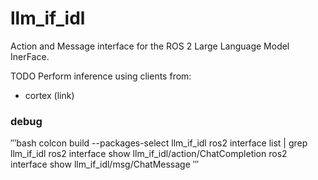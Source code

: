 # llm_if_idl
Action and Message interface for the ROS 2 Large Language Model InerFace.

TODO
Perform inference using clients from:
 - cortex (link)

### debug

′′′bash
colcon build --packages-select llm_if_idl
ros2 interface list | grep llm_if_idl
ros2 interface show llm_if_idl/action/ChatCompletion
ros2 interface show llm_if_idl/msg/ChatMessage
′′′